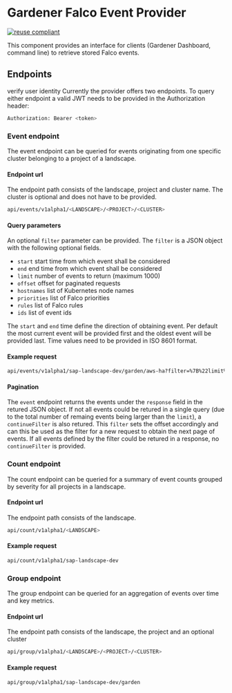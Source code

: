 # Gardener Falco Event Provider

[![reuse compliant](https://reuse.software/badge/reuse-compliant.svg)](https://reuse.software/)

This component provides an interface for clients (Gardener Dashboard, command line) to retrieve stored Falco events.

## Endpoints

verify user identity
Currently the provider offers two endpoints. To query either endpoint a valid JWT needs to be provided in the Authorization header:

```bash
Authorization: Bearer <token>
```

### Event endpoint

The event endpoint can be queried for events originating from one specific cluster belonging to a project of a landscape.

#### Endpoint url

The endpoint path consists of the landscape, project and cluster name. The cluster is optional and does not have to be provided.

``` bash
api/events/v1alpha1/<LANDSCAPE>/<PROJECT>/<CLUSTER>
```

#### Query parameters

An optional `filter` parameter can be provided. The `filter` is a JSON object with the following optional fields.

- `start` start time from which event shall be considered
- `end` end time from which event shall be considered
- `limit` number of events to return (maximum 1000)
- `offset` offset for paginated requests
- `hostnames` list of Kubernetes node names
- `priorities` list of Falco priorities
- `rules` list of Falco rules
- `ids` list of event ids

The `start` and `end` time define the direction of obtaining event. Per default the most current event will be provided first and the oldest event will be provided last. Time values need to be provided in ISO 8601 format.

#### Example request

```` bash
api/events/v1alpha1/sap-landscape-dev/garden/aws-ha?filter=%7B%22limit%22%3A+1%2C+%22start%22%3A+%222024-09-02T08%3A48%3A10.297213%2B00%3A00%22%2C+%22end%22%3A+%222024-09-03T08%3A48%3A10.297213%2B00%3A00%22%7D
````

#### Pagination

The `event` endpoint returns the events under the `response` field in the retured JSON object. If not all events could be retured in a single query (due to the total number of remaing events being larger than the `limit`), a `continueFilter` is also retured. This `filter` sets the offset accordingly and can this be used as the filter for a new request to obtain the next page of events. If all events defined by the filter could be retured in a response, no `continueFilter` is provided.

### Count endpoint

The count endpoint can be queried for a summary of event counts grouped by severity for all projects in a landscape.

#### Endpoint url

The endpoint path consists of the landscape.

``` bash
api/count/v1alpha1/<LANDSCAPE>
```


#### Example request

``` bash
api/count/v1alpha1/sap-landscape-dev
```

### Group endpoint

The group endpoint can be queried for an aggregation of events over time and key metrics.

#### Endpoint url

The endpoint path consists of the landscape, the project and an optional cluster 

``` bash
api/group/v1alpha1/<LANDSCAPE>/<PROJECT>/<CLUSTER>
```


#### Example request

``` bash
api/group/v1alpha1/sap-landscape-dev/garden
```
